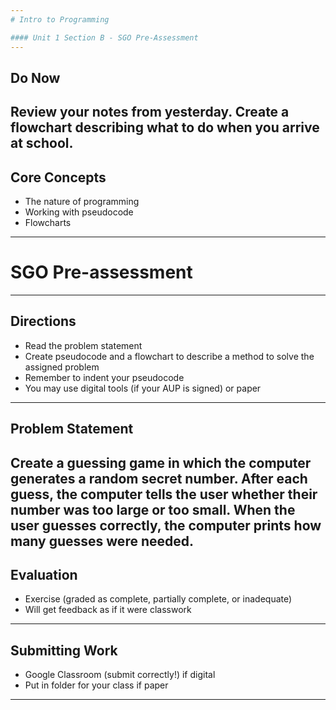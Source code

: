 ```yaml
---
# Intro to Programming

#### Unit 1 Section B - SGO Pre-Assessment
---
```

## Do Now

Review your notes from yesterday. Create a flowchart describing what to do when you arrive at school.
---
## Core Concepts

* The nature of programming
* Working with pseudocode
* Flowcharts
---
# SGO Pre-assessment
---
## Directions

* Read the problem statement
* Create pseudocode and a flowchart to describe a method to solve the assigned problem
* Remember to indent your pseudocode
* You may use digital tools (if your AUP is signed) or paper
---
## Problem Statement

Create a guessing game in which the computer generates a random secret number. After each guess, the computer tells the user whether their number was too large or too small. When the user guesses correctly, the computer prints how many guesses were needed.
---
## Evaluation

* Exercise (graded as complete, partially complete, or inadequate)
* Will get feedback as if it were classwork
---
## Submitting Work

* Google Classroom (submit correctly!) if digital
* Put in folder for your class if paper
---
